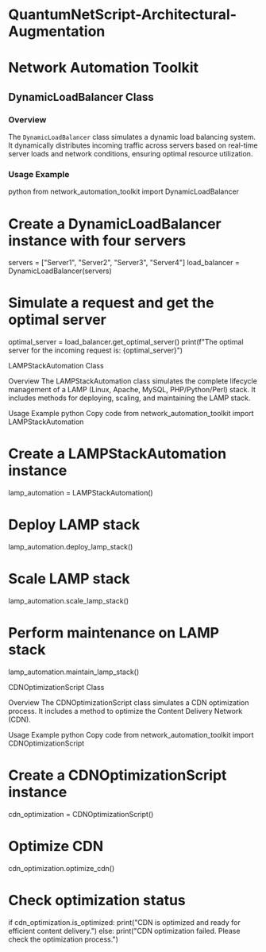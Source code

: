 # QuantumNetScript-Architectural-Augmentation

# Network Automation Toolkit

## DynamicLoadBalancer Class

### Overview
The `DynamicLoadBalancer` class simulates a dynamic load balancing system. It dynamically distributes incoming traffic across servers based on real-time server loads and network conditions, ensuring optimal resource utilization.

### Usage Example
python
from network_automation_toolkit import DynamicLoadBalancer

# Create a DynamicLoadBalancer instance with four servers
servers = ["Server1", "Server2", "Server3", "Server4"]
load_balancer = DynamicLoadBalancer(servers)

# Simulate a request and get the optimal server
optimal_server = load_balancer.get_optimal_server()
print(f"The optimal server for the incoming request is: {optimal_server}")

LAMPStackAutomation Class

Overview
The LAMPStackAutomation class simulates the complete lifecycle management of a LAMP (Linux, Apache, MySQL, PHP/Python/Perl) stack. It includes methods for deploying, scaling, and maintaining the LAMP stack.

Usage Example
python
Copy code
from network_automation_toolkit import LAMPStackAutomation

# Create a LAMPStackAutomation instance
lamp_automation = LAMPStackAutomation()

# Deploy LAMP stack
lamp_automation.deploy_lamp_stack()

# Scale LAMP stack
lamp_automation.scale_lamp_stack()

# Perform maintenance on LAMP stack
lamp_automation.maintain_lamp_stack()

CDNOptimizationScript Class

Overview
The CDNOptimizationScript class simulates a CDN optimization process. It includes a method to optimize the Content Delivery Network (CDN).

Usage Example
python
Copy code
from network_automation_toolkit import CDNOptimizationScript

# Create a CDNOptimizationScript instance
cdn_optimization = CDNOptimizationScript()

# Optimize CDN
cdn_optimization.optimize_cdn()

# Check optimization status
if cdn_optimization.is_optimized:
    print("CDN is optimized and ready for efficient content delivery.")
else:
    print("CDN optimization failed. Please check the optimization process.")




